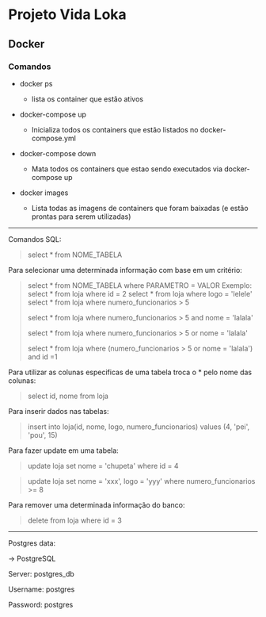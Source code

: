 # Projeto Vida Loka

## Docker

### Comandos

- docker ps
  - lista os container que estão ativos
- docker-compose up
  - Inicializa todos os containers que estão listados no docker-compose.yml
- docker-compose down
  - Mata todos os containers que estao sendo executados via docker-compose up

- docker images
  - Lista todas as imagens de containers que foram baixadas (e estão prontas para serem utilizadas)




-------
Comandos SQL:
> select * from NOME_TABELA

Para selecionar uma determinada informação com base em um critério:
> select * from NOME_TABELA where PARAMETRO = VALOR
> Exemplo:
> select * from loja where id = 2
> select * from loja where logo = 'lelele'
> select * from loja where numero_funcionarios > 5
> 
> select * from loja where numero_funcionarios > 5 and nome = 'lalala'
>
> select * from loja where numero_funcionarios > 5 or nome = 'lalala'
> 
> select * from loja where (numero_funcionarios > 5 or nome = 'lalala') and id =1

Para utilizar as colunas especificas de uma tabela troca o * pelo nome das colunas:
> select id, nome from loja
 
Para inserir dados nas tabelas:
>insert into loja(id, nome, logo, numero_funcionarios) values (4, 'pei', 'pou', 15)

Para fazer update em uma tabela:
>update loja set nome = 'chupeta' where id = 4

>update loja set nome = 'xxx', logo = 'yyy' where numero_funcionarios >= 8

Para remover uma determinada informação do banco:
>delete from loja where id = 3

-------
Postgres data:

->  PostgreSQL

Server: postgres_db

Username: postgres

Password: postgres
